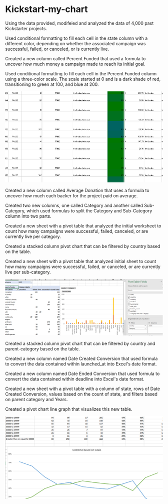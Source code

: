 # Kickstart-my-chart
Using the data provided, modifeied and analyzed the data of 4,000 past Kickstarter projects.

Used conditional formatting to fill each cell in the state column with a different color, depending on whether the associated campaign was successful, failed, or canceled, or is currently live.

Created a new column called Percent Funded that used a formula to uncover how much money a campaign made to reach its initial goal.

Used conditional formatting to fill each cell in the Percent Funded column using a three-color scale. The scale started at 0 and is a dark shade of red, transitioning to green at 100, and blue at 200.

![first](kick1.PNG)

Created a new column called Average Donation that uses a formula to uncover how much each backer for the project paid on average.

Created two new columns, one called Category and another called Sub-Category, which used formulas to split the Category and Sub-Category column into two parts.

Created a new sheet with a pivot table that analyzed the initial worksheet to count how many campaigns were successful, failed, canceled, or are currently live per category.

Created a stacked column pivot chart that can be filtered by country based on the table.

Created a new sheet with a pivot table that analyzed initial sheet to count how many campaigns were successful, failed, or canceled, or are currently live per sub-category.

![second](kick2.PNG)

Created a stacked column pivot chart that can be filtered by country and parent-category based on the table.

Created a new column named Date Created Conversion that used formula to convert the data contained within launched_at into Excel's date format.

Created a new column named Date Ended Conversion that used formula to convert the data contained within deadline into Excel's date format.

Created a new sheet with a pivot table with a column of state, rows of Date Created Conversion, values based on the count of state, and filters based on parent category and Years.

Created a pivot chart line graph that visualizes this new table.

![third](kick3.PNG)
